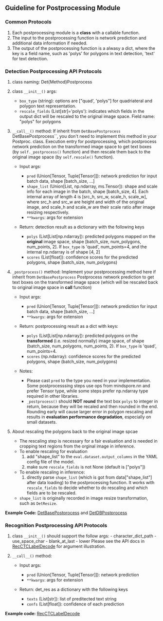 ## Guideline for Postprocessing Module

### Common Protocols

1. Each postprocessing module is a **class** with a callable function.
2. The input to the postprocessing function is network prediction and additional data information if needed.
3. The output of the postprocessing function is a alwasy a dict, where the key is a field name, such as 'polys' for polygons in text detection, 'text' for text detection.


### Detection Postprocessing API Protocols
1. class naming: Det{Method}Postprocess

2. class  `__init__()` args:
    - `box_type` (string): options are ["quad', 'polys"] for quadriateral and polygon text representation.
    - `rescale_fields` (List[str]='polys'): indicates which fields in the output dict will be rescaled to the original image space. Field name: "polys" for polygons

3. `__call__()` method: If inherit from `DetBasePostprocess `DetBasePostprocess``, you don't need to implement this method in your Postproc. class.
    Execution entry for postprocessing, which postprocess network prediction on the transformed image space to get text boxes (by `self._postprocess()` function) and then rescale them back to the original image space (by `self.rescale()` function).

    - Input args:
        - `pred` (Union[Tensor, Tuple[Tensor]]): network prediction for input batch data, shape [batch_size, ...]
        - `shape_list` (Union[List, np.ndarray, ms.Tensor]): shape and scale info for each image in the batch, shape [batch_size, 4]. Each internal array of length 4 is [src_h, src_w, scale_h, scale_w], where src_h and src_w are height and width of the original image, and scale_h and scale_w are their scale ratio after image resizing respectively.
        - `**kwargs`: args for extension

    - Return: detection result as a dictionary with the following keys
        - `polys` (List[List[np.ndarray]): predicted polygons mapped on the **original** image space, shape [batch_size, num_polygons, num_points, 2]. If `box_type` is 'quad', num_points=4, and the internal np.ndarray is of shape [4, 2]
        - `scores` (List[float]): confidence scores for the predicted polygons, shape (batch_size, num_polygons)

4. `_postprocess()` method: Implement your postprocessing method here if inherit from `DetBasePostprocess`
    Postprocess network prediction to get text boxes on the transformed image space (which will be rescaled back to original image space in __call__ function)

    - Input args:
        - `pred` (Union[Tensor, Tuple[Tensor]]): network prediction for input batch data, shape [batch_size, ...]
        - `**kwargs`: args for extension

    - Return: postprocessing result as a dict with keys:
        - `polys` (List[List[np.ndarray]): predicted polygons on the **transformed** (i.e. resized normally) image space, of shape (batch_size, num_polygons, num_points, 2). If `box_type` is 'quad', num_points=4.
        - `scores` (np.ndarray): confidence scores for the predicted polygons, shape (batch_size, num_polygons)

    - Notes:
        - Please cast `pred` to the type you need in your implementation. Some postprocesssing steps use ops from mindspore.nn and prefer Tensor type, while some steps prefer np.ndarray type required in other libraries.
        - `_postprocess()` should **NOT round** the text box `polys` to integer in return, because they will be recaled and then rounded in the end. Rounding early will cause larger error in polygon rescaling and results in **evaluation performance degradation**, especially on small datasets.

5. About rescaling the polygons back to the original image spcae
    - The rescaling step is necessary for a fair evaluation and is needed in cropping text regions from the orginal image in inference.
    - To enable rescaling for evaluation
        1. add "shape_list" to the `eval.dataset.output_columns` in the YAML config file of the model.
        2. make sure `rescale_fields` is not None (default is ["polys"])
    - To enable rescaling in inference:
        1. directly parse `shape_list` (which is got from data["shape_list"] after data loading) to the postprocessing function.
     It works with `rescale_fields` to decide whether to do rescaling and which fields are to be rescaled.
    - `shape_list` is originally recorded in image resize transformation, such as `DetResize`.


**Example Code:** [DetBasePostprocess](https://github.com/mindspore-lab/mindocr/blob/main/mindocr/postprocess/det_base_postprocess.py) and [DetDBPostprocess](https://github.com/mindspore-lab/mindocr/blob/main/mindocr/postprocess/det_db_postprocess.py)


### Recognition Postprocessing API Protocols

1. class  `__init__()` should support the follow args:
        - character_dict_path
        - use_space_char
        - blank_at_last
        - lower
    Please see the API docs in [RecCTCLabelDecode](https://github.com/mindspore-lab/mindocr/blob/main/mindocr/postprocess/rec_postprocess.py) for argument illustration.

2. `__call__()` method:
    - Input args:
        - `pred` (Union[Tensor, Tuple[Tensor]]): network prediction
        - `**kwargs`: args for extension

    - Return: det_res as a dictionary with the following keys
        - `texts` (List[str]): list of preditected text string
        - `confs` (List[float]): confidence of each prediction

**Example code:** [RecCTCLabelDecode](https://github.com/mindspore-lab/mindocr/blob/main/mindocr/postprocess/rec_postprocess.py)
